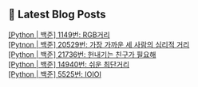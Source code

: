 

## 💌 Latest Blog Posts

<a href=https://yesolz.tistory.com/entry/Python-%EB%B0%B1%EC%A4%80-1149%EB%B2%88-RGB%EA%B1%B0%EB%A6%AC>[Python | 백준] 1149번: RGB거리</a></br><a href=https://yesolz.tistory.com/entry/Pytnon-%EB%B0%B1%EC%A4%80-20529%EB%B2%88-%EA%B0%80%EC%9E%A5-%EA%B0%80%EA%B9%8C%EC%9A%B4-%EC%84%B8-%EC%82%AC%EB%9E%8C%EC%9D%98-%EC%8B%AC%EB%A6%AC%EC%A0%81-%EA%B1%B0%EB%A6%AC>[Pytnon | 백준] 20529번: 가장 가까운 세 사람의 심리적 거리</a></br><a href=https://yesolz.tistory.com/entry/Python-%EB%B0%B1%EC%A4%80-21736%EB%B2%88-%ED%97%8C%EB%82%B4%EA%B8%B0%EB%8A%94-%EC%B9%9C%EA%B5%AC%EA%B0%80-%ED%95%84%EC%9A%94%ED%95%B4>[Python | 백준] 21736번: 헌내기는 친구가 필요해</a></br><a href=https://yesolz.tistory.com/entry/Python-%EB%B0%B1%EC%A4%80-14940%EB%B2%88-%EC%89%AC%EC%9A%B4-%EC%B5%9C%EB%8B%A8%EA%B1%B0%EB%A6%AC>[Python | 백준] 14940번: 쉬운 최단거리</a></br><a href=https://yesolz.tistory.com/entry/Python-%EB%B0%B1%EC%A4%80-5525%EB%B2%88-IOIOI>[Python | 백준] 5525번: IOIOI</a></br>